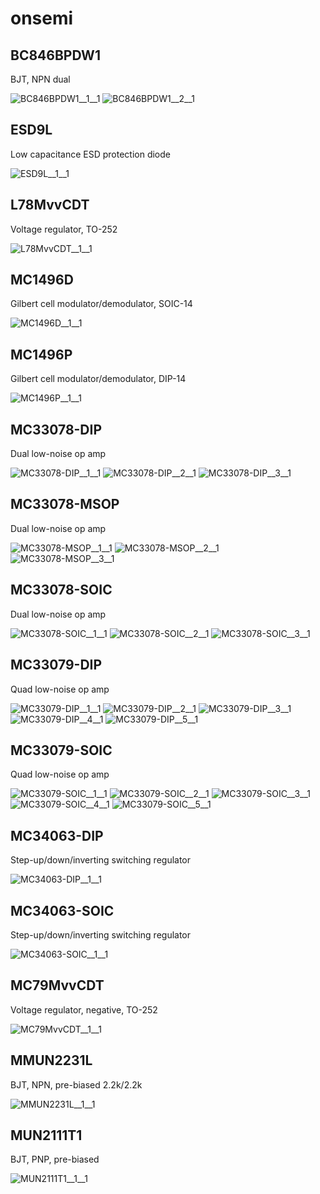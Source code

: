 # onsemi

## BC846BPDW1
BJT, NPN dual

![BC846BPDW1__1__1](images/onsemi__BC846BPDW1__1__1.png?raw=true) 
![BC846BPDW1__2__1](images/onsemi__BC846BPDW1__2__1.png?raw=true) 

## ESD9L
Low capacitance ESD protection diode

![ESD9L__1__1](images/onsemi__ESD9L__1__1.png?raw=true) 

## L78MvvCDT
Voltage regulator, TO-252

![L78MvvCDT__1__1](images/onsemi__L78MvvCDT__1__1.png?raw=true) 

## MC1496D
Gilbert cell modulator/demodulator, SOIC-14

![MC1496D__1__1](images/onsemi__MC1496D__1__1.png?raw=true) 

## MC1496P
Gilbert cell modulator/demodulator, DIP-14

![MC1496P__1__1](images/onsemi__MC1496P__1__1.png?raw=true) 

## MC33078-DIP
Dual low-noise op amp

![MC33078-DIP__1__1](images/onsemi__MC33078-DIP__1__1.png?raw=true) 
![MC33078-DIP__2__1](images/onsemi__MC33078-DIP__2__1.png?raw=true) 
![MC33078-DIP__3__1](images/onsemi__MC33078-DIP__3__1.png?raw=true) 

## MC33078-MSOP
Dual low-noise op amp

![MC33078-MSOP__1__1](images/onsemi__MC33078-MSOP__1__1.png?raw=true) 
![MC33078-MSOP__2__1](images/onsemi__MC33078-MSOP__2__1.png?raw=true) 
![MC33078-MSOP__3__1](images/onsemi__MC33078-MSOP__3__1.png?raw=true) 

## MC33078-SOIC
Dual low-noise op amp

![MC33078-SOIC__1__1](images/onsemi__MC33078-SOIC__1__1.png?raw=true) 
![MC33078-SOIC__2__1](images/onsemi__MC33078-SOIC__2__1.png?raw=true) 
![MC33078-SOIC__3__1](images/onsemi__MC33078-SOIC__3__1.png?raw=true) 

## MC33079-DIP
Quad low-noise op amp

![MC33079-DIP__1__1](images/onsemi__MC33079-DIP__1__1.png?raw=true) 
![MC33079-DIP__2__1](images/onsemi__MC33079-DIP__2__1.png?raw=true) 
![MC33079-DIP__3__1](images/onsemi__MC33079-DIP__3__1.png?raw=true) 
![MC33079-DIP__4__1](images/onsemi__MC33079-DIP__4__1.png?raw=true) 
![MC33079-DIP__5__1](images/onsemi__MC33079-DIP__5__1.png?raw=true) 

## MC33079-SOIC
Quad low-noise op amp

![MC33079-SOIC__1__1](images/onsemi__MC33079-SOIC__1__1.png?raw=true) 
![MC33079-SOIC__2__1](images/onsemi__MC33079-SOIC__2__1.png?raw=true) 
![MC33079-SOIC__3__1](images/onsemi__MC33079-SOIC__3__1.png?raw=true) 
![MC33079-SOIC__4__1](images/onsemi__MC33079-SOIC__4__1.png?raw=true) 
![MC33079-SOIC__5__1](images/onsemi__MC33079-SOIC__5__1.png?raw=true) 

## MC34063-DIP
Step-up/down/inverting switching regulator

![MC34063-DIP__1__1](images/onsemi__MC34063-DIP__1__1.png?raw=true) 

## MC34063-SOIC
Step-up/down/inverting switching regulator

![MC34063-SOIC__1__1](images/onsemi__MC34063-SOIC__1__1.png?raw=true) 

## MC79MvvCDT
Voltage regulator, negative, TO-252

![MC79MvvCDT__1__1](images/onsemi__MC79MvvCDT__1__1.png?raw=true) 

## MMUN2231L
BJT, NPN, pre-biased 2.2k/2.2k

![MMUN2231L__1__1](images/onsemi__MMUN2231L__1__1.png?raw=true) 

## MUN2111T1
BJT, PNP, pre-biased

![MUN2111T1__1__1](images/onsemi__MUN2111T1__1__1.png?raw=true) 

